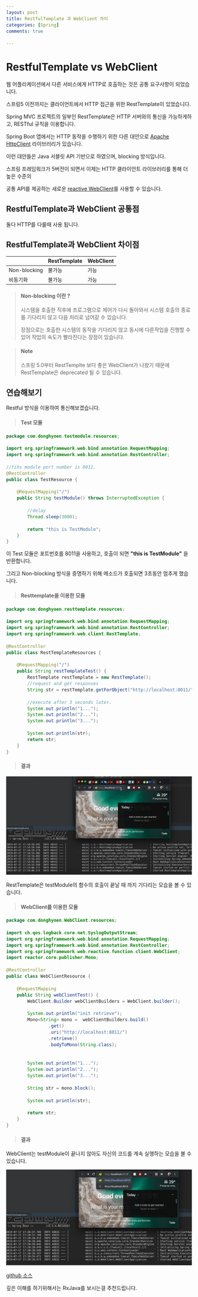 ```yaml
---
layout: post
title: RestfulTemplate 과 WebClient 차이
categories: [Spring]
comments: true

---
```

# RestfulTemplate vs WebClient

웹 어플리케이션에서 다른 서비스에게 HTTP로 호출하는 것은 공통 요구사항이 되었습니다.

스프링5 이전까지는 클라이언트에서 HTTP 접근을 위한 RestTemplate이 있었습니다. 

Spring MVC 프로젝트의 일부인 RestTemplate은 HTTP 서버와의 통신을 가능하게하고, RESTful 규칙을 이용합니다.

Spring Boot 앱에서는 HTTP 동작을 수행하기 위한 다른 대안으로 <u>Apache HttpClient</u> 라이브러리가 있습니다.

이런 대안들은 Java 서블릿 API 기반으로 하였으며, blocking 방식입니다.

스프링 프레임워크가 5버전이 되면서 이제는 HTTP 클라이언트 라이브러리를 통해 더 높은 수준의 

공통 API를 제공하는 새로운 <u>reactive WebClient</u>를 사용할 수 있습니다.

## RestfulTemplate과 WebClient 공통점

둘다 HTTP를 다룰때 사용 됩니다.

## RestfulTemplate과 WebClient 차이점 

|              | RestTemplate | WebClient |
| ------------ | ------------ | --------- |
| Non-blocking | 불가능       | 가능      |
| 비동기화     | 불가능       | 가능      |



> #### Non-blocking 이란 ?
>
> 시스템을 호출한 직후에 프로그램으로 제어가 다시 돌아와서 시스템 호출의 종료를 기다리지 않고 다음 처리로 넘어갈 수 있습니다.
>
> 장점으로는 호출한 시스템의 동작을 기다리지 않고 동시에 다른작업을 진행할 수 있어 작업의 속도가 빨라진다는 장점이 있습니다.



> #### Note
>
> 스프링 5.0부터 RestTemplte 보다 좋은 WebClient가 나왔기 때문에 RestTemplate은 deprecated 될 수 있습니다.

## 연습해보기

Restful 방식을 이용하여 통신해보겠습니다.



> #### Test 모듈

```java
package com.donghyoen.testmodule.resources;

import org.springframework.web.bind.annotation.RequestMapping;
import org.springframework.web.bind.annotation.RestController;

//tihs module port number is 8011.
@RestController
public class TestResource {

    @RequestMapping("/")
    public String testModule() throws InterruptedException {

        //delay
        Thread.sleep(3000);

        return "this is TestModule";
    }
}
```

이 Test 모듈은 포트번호를 8011을 사용하고, 호출이 되면 **"this is TestModule"** 을 반환합니다.

그리고 Non-blocking 방식을 증명하기 위해 메소드가 호출되면 3초동안 멈추게 했습니다.



> #### Resttemplate을 이용한 모듈

```java
package com.donghyoen.resttemplate.resources;

import org.springframework.web.bind.annotation.RequestMapping;
import org.springframework.web.bind.annotation.RestController;
import org.springframework.web.client.RestTemplate;

@RestController
public class RestTemplateResources {

    @RequestMapping("/")
    public String restTemplateTest() {
        RestTemplate restTemplate = new RestTemplate();
        //request and get responses
        String str = restTemplate.getForObject("http://localhost:8011/",String.class);

        //execute after 3 seconds later.
        System.out.println("1...");
        System.out.println("2...");
        System.out.println("3...");

        System.out.println(str);
        return str;
    }
}
```

> #### 결과

![](https://github.com/DaeAkin/DaeAkin.github.io/blob/master/img/blog/restfultemplate/RestfulTemplate.gif?raw=true)

RestTemplate은 testModule의 함수의 호출이 끝날 때 까지 기다리는 모습을 볼 수 있습니다.



> #### WebClient를 이용한 모듈

```java
package com.donghyoen.WebClient.resources;

import ch.qos.logback.core.net.SyslogOutputStream;
import org.springframework.web.bind.annotation.RequestMapping;
import org.springframework.web.bind.annotation.RestController;
import org.springframework.web.reactive.function.client.WebClient;
import reactor.core.publisher.Mono;

@RestController
public class WebClientResource {

    @RequestMapping
    public String webClientTest() {
        WebClient.Builder webClientBuilders = WebClient.builder();

        System.out.println("init retrieve");
        Mono<String> mono =  webClientBuilders.build()
                .get()
                .uri("http://localhost:8011/")
                .retrieve()
                .bodyToMono(String.class);


        System.out.println("1...");
        System.out.println("2...");
        System.out.println("3...");

        String str = mono.block();

        System.out.println(str);

        return str;
    }
}
```

> #### 결과

WebClient는 testModule이 끝나지 않아도 자신의 코드를 계속 실행하는 모습을 볼 수 있습니다.

![](https://github.com/DaeAkin/DaeAkin.github.io/blob/master/img/blog/restfultemplate/WebClient.gif?raw=true)





[github 소스](https://github.com/DaeAkin/Spring-RestfulTemplate-WebClient-tutorial)

깊은 이해를 하기위해서는 RxJava를 보시는걸 추천드립니다.
